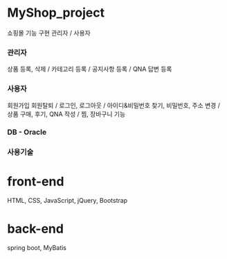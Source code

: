 # MyShop_project
쇼핑몰 기능 구현
관리자 / 사용자


### 관리자
상품 등록, 삭제 / 카테고리 등록 / 공지사항 등록 / QNA 답변 등록
### 사용자
회원가입 회원탈퇴 / 로그인, 로그아웃 / 아이디&비밀번호 찾기, 비밀번호, 주소 변경 / 상품 구매, 후기, QNA 작성 / 찜, 장바구니 기능

### DB - Oracle


### 사용기술
# front-end
HTML, CSS, JavaScript, jQuery, Bootstrap
# back-end
spring boot, MyBatis
